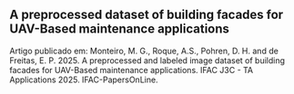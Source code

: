 ## A preprocessed dataset of building facades for UAV-Based maintenance applications

Artigo publicado em: Monteiro, M. G., Roque, A.S., Pohren, D. H. and de Freitas, E. P. 2025. A preprocessed and labeled image dataset of building facades for UAV-Based maintenance applications. IFAC J3C - TA Applications 2025. IFAC-PapersOnLine.
